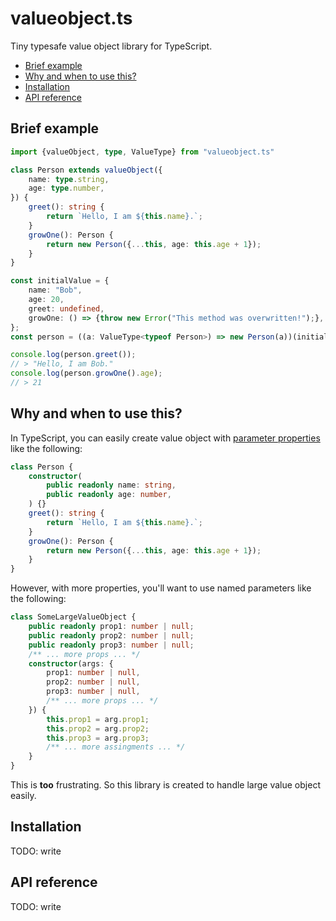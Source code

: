 # valueobject.ts

Tiny typesafe value object library for TypeScript.

<!-- TOC -->

- [Brief example](#brief-example)
- [Why and when to use this?](#why-and-when-to-use-this)
- [Installation](#installation)
- [API reference](#api-reference)

<!-- /TOC -->

## Brief example

```typescript
import {valueObject, type, ValueType} from "valueobject.ts"

class Person extends valueObject({
    name: type.string,
    age: type.number,
}) {
    greet(): string {
        return `Hello, I am ${this.name}.`;
    }
    growOne(): Person {
        return new Person({...this, age: this.age + 1});
    }
}

const initialValue = {
    name: "Bob",
    age: 20,
    greet: undefined,
    growOne: () => {throw new Error("This method was overwritten!");},
};
const person = ((a: ValueType<typeof Person>) => new Person(a))(initialValue);

console.log(person.greet());
// > "Hello, I am Bob."
console.log(person.growOne().age);
// > 21
```

## Why and when to use this?

In TypeScript, you can easily create value object with [parameter properties](https://www.typescriptlang.org/docs/handbook/classes.html#parameter-properties) like the following:

```typescript
class Person {
    constructor(
        public readonly name: string,
        public readonly age: number,
    ) {}
    greet(): string {
        return `Hello, I am ${this.name}.`;
    }
    growOne(): Person {
        return new Person({...this, age: this.age + 1});
    }
}
```

However, with more properties, you'll want to use named parameters like the following:

```typescript
class SomeLargeValueObject {
    public readonly prop1: number | null;
    public readonly prop2: number | null;
    public readonly prop3: number | null;
    /** ... more props ... */
    constructor(args: {
        prop1: number | null,
        prop2: number | null,
        prop3: number | null,
        /** ... more props ... */
    }) {
        this.prop1 = arg.prop1;
        this.prop2 = arg.prop2;
        this.prop3 = arg.prop3;
        /** ... more assingments ... */
    }
}
```

This is **too** frustrating. So this library is created to handle large value object easily.

## Installation

TODO: write

## API reference

TODO: write
